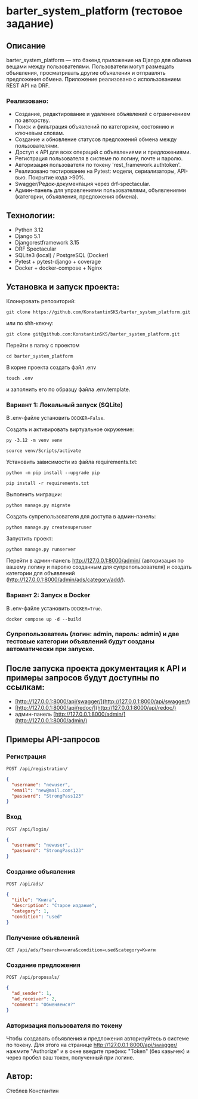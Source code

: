 # barter_system_platform (тестовое задание)

## Описание

barter_system_platform — это бэкенд приложение на Django для обмена вещами между пользователями. Пользователи могут размещать объявления, просматривать другие объявления и отправлять предложения обмена. Приложение реализовано с использованием REST API на DRF.

### Реализовано:
* Создание, редактирование и удаление объявлений с ограничением по авторству.
* Поиск и фильтрация объявлений по категориям, состоянию и ключевым словам.
* Создание и обновление статусов предложений обмена между пользователями.
* Доступ к API для всех операций с объявлениями и предложениями.
* Регистрация пользователя в системе по логину, почте и паролю.
* Авторизация пользователя по токену 'rest_framework.authtoken'.
* Реализовано тестирование на Pytest: модели, сериализаторы, API-вью. Покрытие кода >90%.
* Swagger/Редок-документация через drf-spectacular.
* Админ-панель для управлениями пользователями, объявлениями (категории, объявления, предложения обмена).

## Технологии:
* Python 3.12
* Django 5.1
* Djangorestframework 3.15
* DRF Spectacular
* SQLite3 (local) / PostgreSQL (Docker)
* Pytest + pytest-django + coverage
* Docker + docker-compose + Nginx

## Установка и запуск проекта:
Клонировать репозиторий:
```
git clone https://github.com/KonstantinSKS/barter_system_platform.git
```
или по shh-ключу:
```
git clone git@github.com:KonstantinSKS/barter_system_platform.git
```
Перейти в папку с проектом
```
cd barter_system_platform
```
В корне проекта создать файл .env
```
touch .env
```
и заполнить его по образцу файла .env.template.

### Вариант 1: Локальный запуск (SQLite)
В .env-файле установить `DOCKER=False`.

Cоздать и активировать виртуальное окружение:
```
py -3.12 -m venv venv
```
```
source venv/Scripts/activate
```
Установить зависимости из файла requirements.txt:
```
python -m pip install --upgrade pip
```
```
pip install -r requirements.txt
```
Выполнить миграции:
```
python manage.py migrate
```
Создать супрепользователя для доступа в админ-панель:
```
python manage.py createsuperuser
```
Запустить проект:
```
python manage.py runserver
```
Перейти в админ-панель http://127.0.0.1:8000/admin/ (авторизация по вашему логину и паролю созданным для супрепользователя)
и создать категории для объявлений (http://127.0.0.1:8000/admin/ads/category/add/).

### Вариант 2: Запуск в Docker
В .env-файле установить `DOCKER=True`.

```
docker compose up -d --build
```

### Cупрепользователь (логин: admin, пароль: admin) и две тестовые категории объявлений будут созданы автоматически при запуске.


## После запуска проекта документация к API и примеры запросов будут доступны по ссылкам:
* [http://127.0.0.1:8000/api/swagger/](http://127.0.0.1:8000/api/swagger/)
* [http://127.0.0.1:8000/api/redoc/](http://127.0.0.1:8000/api/redoc/)
* админ-панель [http://127.0.0.1:8000/admin/](http://127.0.0.1:8000/admin/)


## Примеры API-запросов

### Регистрация

`POST /api/registration/`

```json
{
  "username": "newuser",
  "email": "new@mail.com",
  "password": "StrongPass123"
}
```

### Вход

`POST /api/login/`

```json
{
  "username": "newuser",
  "password": "StrongPass123"
}
```

### Создание объявления

`POST /api/ads/`

```json
{
  "title": "Книга",
  "description": "Старое издание",
  "category": 1,
  "condition": "used"
}
```

### Получение объявлений

`GET /api/ads/?search=книга&condition=used&category=Книги`

### Создание предложения

`POST /api/proposals/`

```json
{
  "ad_sender": 1,
  "ad_receiver": 2,
  "comment": "Обменяемся?"
}
```

### Авторизация пользователя по токену
Чтобы создавать объявления и предложения авторизуйтесь в системе по токену.
Для этого на странице http://127.0.0.1:8000/api/swagger/ нажмите "Authorize" 
и в окне введите префикс "Token" (без кавычек) и через пробел ваш токен, полученный при логине.


## Автор:
Стеблев Константин
